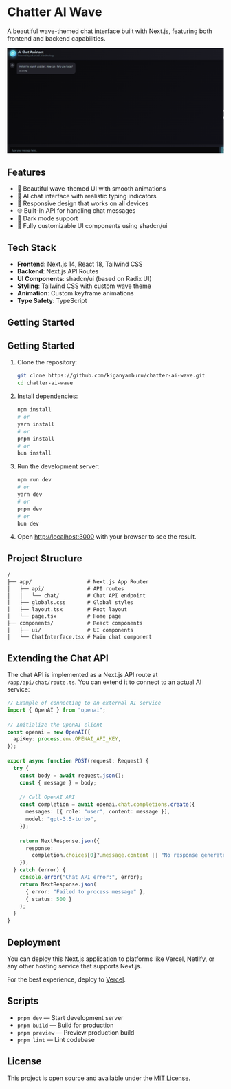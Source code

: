 # Chatter AI Wave

A beautiful wave-themed chat interface built with Next.js, featuring both frontend and backend capabilities.

![Alt text](public/pic.png)

## Features

- 🌊 Beautiful wave-themed UI with smooth animations
- 🤖 AI chat interface with realistic typing indicators
- 🔄 Responsive design that works on all devices
- 🌐 Built-in API for handling chat messages
- 🌙 Dark mode support
- 🎨 Fully customizable UI components using shadcn/ui

## Tech Stack

- **Frontend**: Next.js 14, React 18, Tailwind CSS
- **Backend**: Next.js API Routes
- **UI Components**: shadcn/ui (based on Radix UI)
- **Styling**: Tailwind CSS with custom wave theme
- **Animation**: Custom keyframe animations
- **Type Safety**: TypeScript

## Getting Started

## Getting Started

1. Clone the repository:

   ```bash
   git clone https://github.com/kiganyamburu/chatter-ai-wave.git
   cd chatter-ai-wave
   ```

2. Install dependencies:

   ```bash
   npm install
   # or
   yarn install
   # or
   pnpm install
   # or
   bun install
   ```

3. Run the development server:

   ```bash
   npm run dev
   # or
   yarn dev
   # or
   pnpm dev
   # or
   bun dev
   ```

4. Open [http://localhost:3000](http://localhost:3000) with your browser to see the result.

## Project Structure

```
/
├── app/                  # Next.js App Router
│   ├── api/              # API routes
│   │   └── chat/         # Chat API endpoint
│   ├── globals.css       # Global styles
│   ├── layout.tsx        # Root layout
│   └── page.tsx          # Home page
├── components/           # React components
│   ├── ui/               # UI components
│   └── ChatInterface.tsx # Main chat component
```

## Extending the Chat API

The chat API is implemented as a Next.js API route at `/app/api/chat/route.ts`. You can extend it to connect to an actual AI service:

```typescript
// Example of connecting to an external AI service
import { OpenAI } from "openai";

// Initialize the OpenAI client
const openai = new OpenAI({
  apiKey: process.env.OPENAI_API_KEY,
});

export async function POST(request: Request) {
  try {
    const body = await request.json();
    const { message } = body;

    // Call OpenAI API
    const completion = await openai.chat.completions.create({
      messages: [{ role: "user", content: message }],
      model: "gpt-3.5-turbo",
    });

    return NextResponse.json({
      response:
        completion.choices[0]?.message.content || "No response generated",
    });
  } catch (error) {
    console.error("Chat API error:", error);
    return NextResponse.json(
      { error: "Failed to process message" },
      { status: 500 }
    );
  }
}
```

## Deployment

You can deploy this Next.js application to platforms like Vercel, Netlify, or any other hosting service that supports Next.js.

For the best experience, deploy to [Vercel](https://vercel.com/new?utm_medium=default-template&filter=next.js).

## Scripts

- `pnpm dev` — Start development server
- `pnpm build` — Build for production
- `pnpm preview` — Preview production build
- `pnpm lint` — Lint codebase

## License

This project is open source and available under the [MIT License](LICENSE).

```

```
